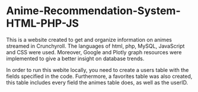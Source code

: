 # Anime-Recommendation-System-HTML-PHP-JS
This is a website created to get and organize information on animes streamed in Crunchyroll. The languages of html, php, MySQL, JavaScript and CSS were used. Moreover, Google and Plotly graph resources were implemented to give a better insight on database trends.

In order to run this webite locally, you need to create a users table with the fields specified in the code. Furthermore, a favorites table was also created, this table includes every field the animes table does, as well as the userID.
